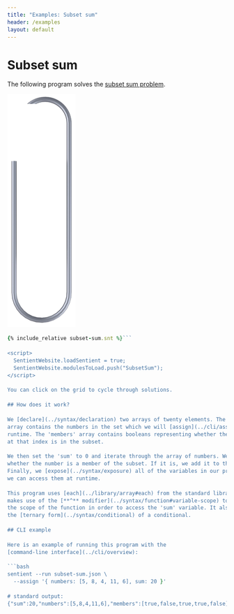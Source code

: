 ```yaml
---
title: "Examples: Subset sum"
header: /examples
layout: default
---
```

# Subset sum

The following program solves the
[subset sum problem](https://en.wikipedia.org/wiki/Subset_sum_problem).

<img class="paperclip" src="/images/paperclip.png"/>

```ruby
{% include_relative subset-sum.snt %}```

<script>
  SentientWebsite.loadSentient = true;
  SentientWebsite.modulesToLoad.push("SubsetSum");
</script>

You can click on the grid to cycle through solutions.

## How does it work?

We [declare](../syntax/declaration) two arrays of twenty elements. The 'numbers'
array contains the numbers in the set which we will [assign](../cli/assign) at
runtime. The 'members' array contains booleans representing whether the number
at that index is in the subset.

We then set the 'sum' to 0 and iterate through the array of numbers. We look up
whether the number is a member of the subset. If it is, we add it to the sum.
Finally, we [expose](../syntax/exposure) all of the variables in our program as
we can access them at runtime.

This program uses [each](../library/array#each) from the standard library. It
makes use of the [**^** modifier](../syntax/function#variable-scope) to change
the scope of the function in order to access the 'sum' variable. It also uses
the [ternary form](../syntax/conditional) of a conditional.

## CLI example

Here is an example of running this program with the
[command-line interface](../cli/overview):

```bash
sentient --run subset-sum.json \
  --assign '{ numbers: [5, 8, 4, 11, 6], sum: 20 }'

# standard output:
{"sum":20,"numbers":[5,8,4,11,6],"members":[true,false,true,true,false]}
```
